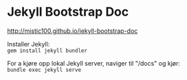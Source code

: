 Jekyll Bootstrap Doc
====================

http://mistic100.github.io/jekyll-bootstrap-doc

Installer Jekyll:  
`gem install jekyll bundler`

For a kjøre opp lokal Jekyll server, naviger til "/docs" og kjør:  
`bundle exec jekyll serve`